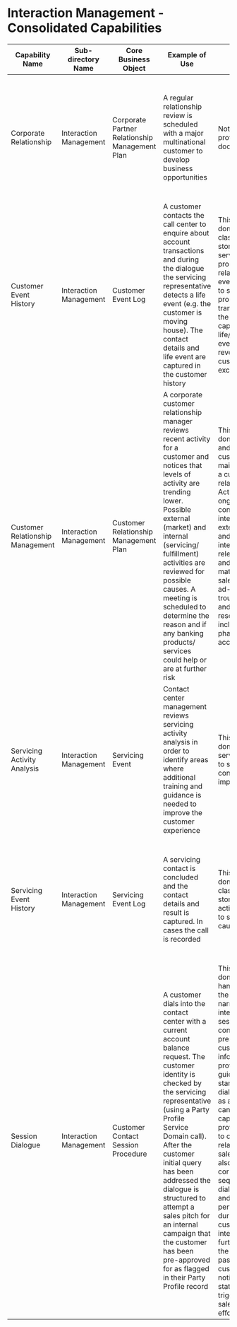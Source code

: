 # Interaction Management - Consolidated Capabilities

| Capability Name | Sub-directory Name | Core Business Object | Example of Use | Executive Summary | Key Features |
|---|---|---|---|---|---|
| Corporate Relationship | Interaction Management | Corporate Partner Relationship Management Plan | A regular relationship review is scheduled with a major multinational customer to develop business opportunities | Not explicitly provided in the document | Manage corporate relationships with key parties; Handle major clients relationships; Manage political and industry group relationships; Manage user associations relationships |
| Customer Event History | Interaction Management | Customer Event Log | A customer contacts the call center to enquire about account transactions and during the dialogue the servicing representative detects a life event (e.g. the customer is moving house). The contact details and life event are captured in the customer history | This service domain captures, classifies and stores relationship, servicing and product fulfillment related customer events. In addition to servicing and product transaction details, the log can capture life/relationship events that are revealed during customer exchanges | Log customer sales/marketing and relationship development events; Log customer servicing events; Log detected life events (from interactions or external research); Log product fulfillment events and alerts |
| Customer Relationship Management | Interaction Management | Customer Relationship Management Plan | A corporate customer relationship manager reviews recent activity for a customer and notices that levels of activity are trending lower. Possible external (market) and internal (servicing/ fulfillment) activities are reviewed for possible causes. A meeting is scheduled to determine the reason and if any banking products/ services could help or are at further risk | This service domain develops and executes a customer plan to maintain and build a customer relationship. Activities include ongoing customer contact, tracking internal and external events and activity of interest and relevance, product and service matching and sales, processing ad-hoc queries, trouble shooting and issue resolution including the initial phases of troubled account recovery | Develop a customer relationship plan/targets; Liaise/advise customer, develop relationship; Match products and services to customer needs; Troubleshoot issues with customer |
| Servicing Activity Analysis | Interaction Management | Servicing Event | Contact center management reviews servicing activity analysis in order to identify areas where additional training and guidance is needed to improve the customer experience | This service domain analyzes servicing activity to support continual service improvement | Analyze servicing activity for root causes; Consolidate and present data to support analysis; Recommend remedial actions that might mitigate the root cause for detected issues |
| Servicing Event History | Interaction Management | Servicing Event Log | A servicing contact is concluded and the contact details and result is captured. In cases the call is recorded | This service domain captures, classifies and stores servicing activity and events to support root cause analysis | Log customer servicing event activity for the representative; Log servicing issues and other activity; Support servicing log data extracts; Maintain activity statistics and accumulators |
| Session Dialogue | Interaction Management | Customer Contact Session Procedure | A customer dials into the contact center with a current account balance request. The customer identity is checked by the servicing representative (using a Party Profile Service Domain call). After the customer initial query has been addressed the dialogue is structured to attempt a sales pitch for an internal campaign that the customer has been pre-approved for as flagged in their Party Profile record | This service domain handles/structures the customer narrative during an interactive session. It consolidates and presents pertinent customer information and provides servicing guidelines with standard dialogue/scripting as appropriate. It can include the capability to provoke questions to capture key relationship and sales triggers. It also ensures the correct sequencing, dialogue content and actions are performed/initiated during the customer interaction. It may further leverage the session by passing on customer notifications, status updates and triggering sales/marketing efforts. | Consolidate customer reference and product usage details; Structure the dialogue based on identified topic - process customer queries; Access context specific guidance/help text; Orchestrate product/service access; Initiate additional customer authentication when needed; Initiate sales and relationship development actions when appropriate |